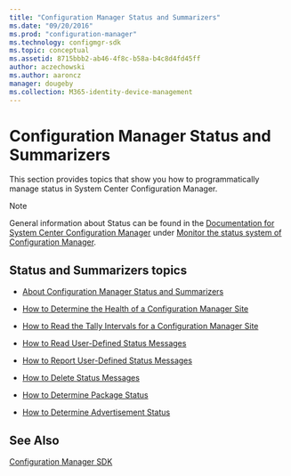 ```yaml
---
title: "Configuration Manager Status and Summarizers"
ms.date: "09/20/2016"
ms.prod: "configuration-manager"
ms.technology: configmgr-sdk
ms.topic: conceptual
ms.assetid: 8715bbb2-ab46-4f8c-b58a-b4c8d4fd45ff
author: aczechowski
ms.author: aaroncz
manager: dougeby
ms.collection: M365-identity-device-management
---
```

# Configuration Manager Status and Summarizers
This section provides topics that show you how to programmatically manage status in System Center Configuration Manager.  

> [!NOTE]
>  General information about Status can be found in the [Documentation for System Center Configuration Manager](https://technet.microsoft.com/en-us/library/mt346023.aspx) under [Monitor the status system of Configuration Manager](https://technet.microsoft.com/en-us/library/mt605239.aspx#BKMK_MonitorSystemStatus).  

## Status and Summarizers topics  

-   [About Configuration Manager Status and Summarizers](../../../../develop/core/servers/manage/about-configuration-manager-status-and-summarizers.md)  

-   [How to Determine the Health of a Configuration Manager Site](../../../../develop/core/servers/manage/how-to-determine-the-health-of-a-configuration-manager-site.md)  

-   [How to Read the Tally Intervals for a Configuration Manager Site](../../../../develop/core/servers/manage/how-to-read-the-tally-intervals-for-a-configuration-manager-site.md)  

-   [How to Read User-Defined Status Messages](../../../../develop/core/servers/manage/how-to-read-user-defined-status-messages.md)  

-   [How to Report User-Defined Status Messages](../../../../develop/core/servers/manage/how-to-report-user-defined-status-messages.md)  

-   [How to Delete Status Messages](../../../../develop/core/servers/manage/how-to-delete-status-messages.md)  

-   [How to Determine Package Status](../../../../develop/core/servers/manage/how-to-determine-package-status.md)  

-   [How to Determine Advertisement Status](../../../../develop/core/servers/manage/how-to-determine-advertisement-status.md)  

## See Also  
 [Configuration Manager SDK](../../../../develop/core/misc/system-center-configuration-manager-sdk.md)
